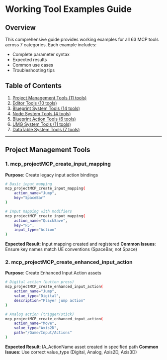 # Working Tool Examples Guide

## Overview

This comprehensive guide provides working examples for all 63 MCP tools across 7 categories. Each example includes:
- Complete parameter syntax
- Expected results
- Common use cases
- Troubleshooting tips

## Table of Contents

1. [Project Management Tools (11 tools)](#project-management-tools)
2. [Editor Tools (10 tools)](#editor-tools)
3. [Blueprint System Tools (14 tools)](#blueprint-system-tools)
4. [Node System Tools (4 tools)](#node-system-tools)
5. [Blueprint Action Tools (6 tools)](#blueprint-action-tools)
6. [UMG System Tools (11 tools)](#umg-system-tools)
7. [DataTable System Tools (7 tools)](#datatable-system-tools)

---

## Project Management Tools

### 1. mcp_projectMCP_create_input_mapping
**Purpose**: Create legacy input action bindings

```bash
# Basic input mapping
mcp_projectMCP_create_input_mapping(
    action_name="Jump",
    key="SpaceBar"
)

# Input mapping with modifiers
mcp_projectMCP_create_input_mapping(
    action_name="QuickSave",
    key="F5",
    input_type="Action"
)
```

**Expected Result**: Input mapping created and registered
**Common Issues**: Ensure key names match UE conventions (SpaceBar, not Space)

### 2. mcp_projectMCP_create_enhanced_input_action
**Purpose**: Create Enhanced Input Action assets

```bash
# Digital action (button press)
mcp_projectMCP_create_enhanced_input_action(
    action_name="Jump",
    value_type="Digital",
    description="Player jump action"
)

# Analog action (trigger/stick)
mcp_projectMCP_create_enhanced_input_action(
    action_name="Move",
    value_type="Axis2D",
    path="/Game/Input/Actions"
)
```

**Expected Result**: IA_ActionName asset created in specified path
**Common Issues**: Use correct value_type (Digital, Analog, Axis2D, Axis3D)